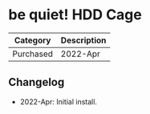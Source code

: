 # be quiet! HDD Cage

| Category          | Description           |
|-------------------|-----------------------|
| Purchased         | 2022-Apr              |

## Changelog
- 2022-Apr: Initial install.
